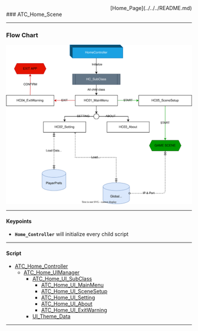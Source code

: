 <div style="text-align: right;">
[Home_Page](../../../README.md)
</div>
### ATC_Home_Scene 

---
### Flow Chart
![](./Flow_Chart_ATC_Home.drawio.svg)

---
#### Keypoints
* **`Home_Controller`** will initialize every child script

---
#### Script
* [ATC_Home_Controller](./ATC_Home_Controller.cs)
    * [ATC_Home_UIManager](./ATC_Home_UIManager.cs)
        * [ATC_Home_UI_SubClass](./ATC_Home_UI_SubClass.cs)
            * [ATC_Home_UI_MainMenu](./ATC_Home_UI_MainMenu.cs)
            * [ATC_Home_UI_SceneSetup](./ATC_Home_UI_SceneSetup.cs)
            * [ATC_Home_UI_Setting](./ATC_Home_UI_Setting.cs)
            * [ATC_Home_UI_About](./ATC_Home_UI_About.cs)
            * [ATC_Home_UI_ExitWarning](./ATC_Home_UI_ExitWarning.cs)
        * [UI_Theme_Data](../../Data/UI_Theme/UI_Theme_Data.cs)
---